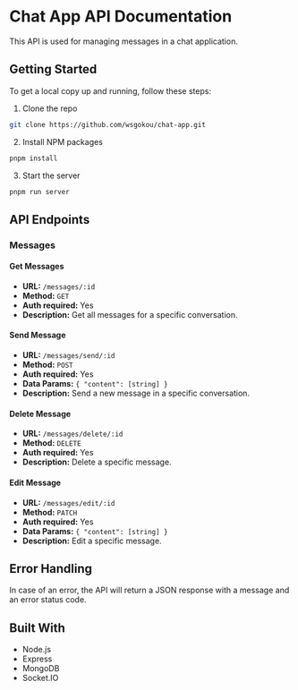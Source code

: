 # Chat App API Documentation

This API is used for managing messages in a chat application.

## Getting Started

To get a local copy up and running, follow these steps:

1. Clone the repo

```sh
git clone https://github.com/wsgokou/chat-app.git
```

2. Install NPM packages

```sh
pnpm install
```

3. Start the server

```sh
pnpm run server
```

## API Endpoints

### Messages

#### Get Messages

- **URL:** `/messages/:id`
- **Method:** `GET`
- **Auth required:** Yes
- **Description:** Get all messages for a specific conversation.

#### Send Message

- **URL:** `/messages/send/:id`
- **Method:** `POST`
- **Auth required:** Yes
- **Data Params:** `{ "content": [string] }`
- **Description:** Send a new message in a specific conversation.

#### Delete Message

- **URL:** `/messages/delete/:id`
- **Method:** `DELETE`
- **Auth required:** Yes
- **Description:** Delete a specific message.

#### Edit Message

- **URL:** `/messages/edit/:id`
- **Method:** `PATCH`
- **Auth required:** Yes
- **Data Params:** `{ "content": [string] }`
- **Description:** Edit a specific message.

## Error Handling

In case of an error, the API will return a JSON response with a message and an
error status code.

## Built With

- Node.js
- Express
- MongoDB
- Socket.IO
